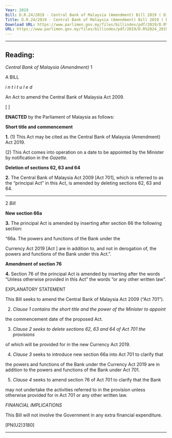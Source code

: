 ```yaml
---
Year: 2019
Bill: D.R.24/2019 - Central Bank of Malaysia (Amendment) Bill 2019 ( Ditarik Balik )
Title: D.R.24/2019 - Central Bank of Malaysia (Amendment) Bill 2019 ( Ditarik Balik )
Download URL: https://www.parlimen.gov.my/files/billindex/pdf/2019/D.R%2024_2019%20-%20eng.pdf
URL: https://www.parlimen.gov.my/files/billindex/pdf/2019/D.R%2024_2019%20-%20eng.pdf
---
```

---
Reading:
---

_Central Bank of Malaysia (Amendment)_ 1

A BILL

_i n t i t u l e d_

An Act to amend the Central Bank of Malaysia Act 2009.

[ ]

**ENACTED** by the Parliament of Malaysia as follows:

**Short title and commencement**

**1.** (1) This Act may be cited as the Central Bank of Malaysia
(Amendment) Act 2019.

(2) This Act comes into operation on a date to be appointed
by the Minister by notification in the _Gazette._

**Deletion of sections 62, 63 and 64**

**2.** The Central Bank of Malaysia Act 2009 [Act 701], which
is referred to as the “principal Act” in this Act, is amended by
deleting sections 62, 63 and 64.


-----

2 _Bill_

**New section 66a**

**3.** The principal Act is amended by inserting after section 66
the following section:

“66a. The powers and functions of the Bank under the

Currency Act 2019 [Act ] are in addition to, and not in
derogation of, the powers and functions of the Bank under
this Act.”.

**Amendment of section 76**

**4.** Section 76 of the principal Act is amended by inserting after
the words “Unless otherwise provided in this Act” the words “or
any other written law”.

EXPLANATORY STATEMENT

This Bill seeks to amend the Central Bank of Malaysia Act 2009 (“Act 701”).

2. _Clause 1 contains the short title and the power of the Minister to appoint_

the commencement date of the proposed Act.

3. _Clause 2 seeks to delete sections 62, 63 and 64 of Act 701 the provisions_

of which will be provided for in the new Currency Act 2019.

4. _Clause 3_ seeks to introduce new section 66a into Act 701 to clarify that

the powers and functions of the Bank under the Currency Act 2019 are in
addition to the powers and functions of the Bank under Act 701.

5. _Clause 4_ seeks to amend section 76 of Act 701 to clarify that the Bank

may not undertake the activities referred to in the provision unless otherwise
provided for in Act 701 or any other written law.

_FINANCIAL IMPLICATIONS_

This Bill will not involve the Government in any extra financial expenditure.

[PN(U2)3180]


-----


